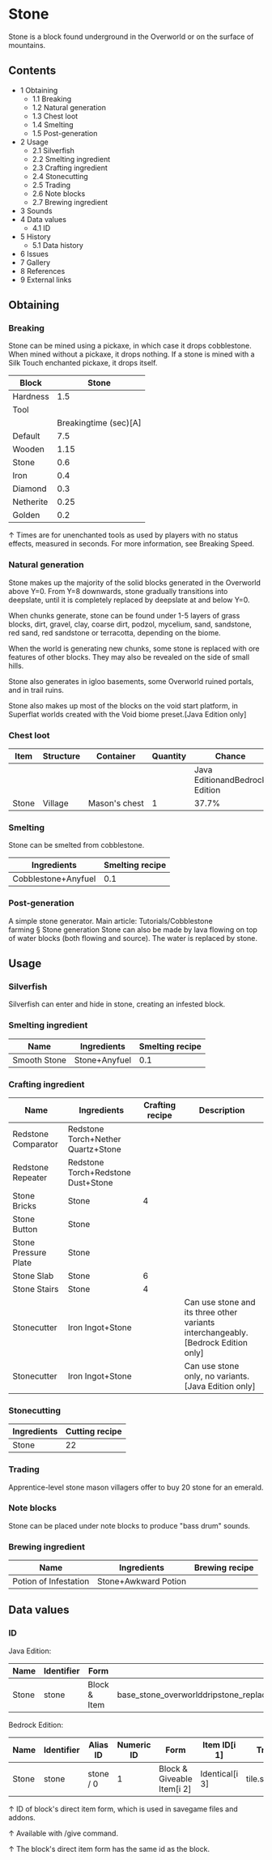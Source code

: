 # Stone
Stone is a block found underground in the Overworld or on the surface of mountains.

## Contents
- 1 Obtaining
	- 1.1 Breaking
	- 1.2 Natural generation
	- 1.3 Chest loot
	- 1.4 Smelting
	- 1.5 Post-generation
- 2 Usage
	- 2.1 Silverfish
	- 2.2 Smelting ingredient
	- 2.3 Crafting ingredient
	- 2.4 Stonecutting
	- 2.5 Trading
	- 2.6 Note blocks
	- 2.7 Brewing ingredient
- 3 Sounds
- 4 Data values
	- 4.1 ID
- 5 History
	- 5.1 Data history
- 6 Issues
- 7 Gallery
- 8 References
- 9 External links

## Obtaining
### Breaking
Stone can be mined using a pickaxe, in which case it drops cobblestone. When mined without a pickaxe, it drops nothing. If a stone is mined with a Silk Touch enchanted pickaxe, it drops itself.

| Block     | Stone                 |
|-----------|-----------------------|
| Hardness  | 1.5                   |
| Tool      |                       |
|           | Breakingtime (sec)[A] |
| Default   | 7.5                   |
| Wooden    | 1.15                  |
| Stone     | 0.6                   |
| Iron      | 0.4                   |
| Diamond   | 0.3                   |
| Netherite | 0.25                  |
| Golden    | 0.2                   |


↑ Times are for unenchanted tools as used by players with no status effects, measured in seconds. For more information, see Breaking Speed.


### Natural generation
Stone makes up the majority of the solid blocks generated in the Overworld above Y=0. From Y=8 downwards, stone gradually transitions into deepslate, until it is completely replaced by deepslate at and below Y=0.

When chunks generate, stone can be found under 1-5 layers of grass blocks, dirt, gravel, clay, coarse dirt, podzol, mycelium, sand, sandstone, red sand, red sandstone or terracotta, depending on the biome. 

When the world is generating new chunks, some stone is replaced with ore features of other blocks. They may also be revealed on the side of small hills.

Stone also generates in igloo basements, some Overworld ruined portals, and in trail ruins.

Stone also makes up most of the blocks on the void start platform, in Superflat worlds created with the Void biome preset.‌[Java Edition  only]


### Chest loot
| Item  | Structure | Container     | Quantity | Chance                         |
|-------|-----------|---------------|----------|--------------------------------|
|       |           |               |          | Java EditionandBedrock Edition |
| Stone | Village   | Mason's chest | 1        | 37.7%                          |

### Smelting
Stone can be smelted from cobblestone.

| Ingredients         | Smelting recipe |
|---------------------|-----------------|
| Cobblestone+Anyfuel | 0.1             |

### Post-generation
A simple stone generator.
Main article: Tutorials/Cobblestone farming § Stone generation
Stone can also be made by lava flowing on top of water blocks (both flowing and source). The water is replaced by stone.

## Usage
### Silverfish
Silverfish can enter and hide in stone, creating an infested block.

### Smelting ingredient
| Name         | Ingredients   | Smelting recipe |
|--------------|---------------|-----------------|
| Smooth Stone | Stone+Anyfuel | 0.1             |

### Crafting ingredient
| Name                 | Ingredients                        | Crafting recipe | Description                                                                         |
|----------------------|------------------------------------|-----------------|-------------------------------------------------------------------------------------|
| Redstone Comparator  | Redstone Torch+Nether Quartz+Stone |                 |                                                                                     |
| Redstone Repeater    | Redstone Torch+Redstone Dust+Stone |                 |                                                                                     |
| Stone Bricks         | Stone                              | 4               |                                                                                     |
| Stone Button         | Stone                              |                 |                                                                                     |
| Stone Pressure Plate | Stone                              |                 |                                                                                     |
| Stone Slab           | Stone                              | 6               |                                                                                     |
| Stone Stairs         | Stone                              | 4               |                                                                                     |
| Stonecutter          | Iron Ingot+Stone                   |                 | Can use stone and its three other variants interchangeably.‌[Bedrock Edition  only] |
| Stonecutter          | Iron Ingot+Stone                   |                 | Can use stone only, no variants.‌[Java Edition  only]                               |

### Stonecutting
| Ingredients | Cutting recipe |
|-------------|----------------|
| Stone       | 22             |

### Trading
Apprentice-level stone mason villagers offer to buy 20 stone for an emerald.

### Note blocks
Stone can be placed under note blocks to produce "bass drum" sounds.

### Brewing ingredient
| Name                  | Ingredients          | Brewing recipe |
|-----------------------|----------------------|----------------|
| Potion of Infestation | Stone+Awkward Potion |                |

## Data values
### ID
Java Edition:

| Name  | Identifier | Form         | Block tags                                                                                                                    | Translation key       |
|-------|------------|--------------|-------------------------------------------------------------------------------------------------------------------------------|-----------------------|
| Stone | stone      | Block & Item | base_stone_overworlddripstone_replaceable_blockslush_ground_replaceablemoss_replaceablemineable/pickaxestone_ore_replaceables | block.minecraft.stone |

Bedrock Edition:

| Name  | Identifier | Alias ID  | Numeric ID | Form                       | Item ID[i 1]   | Translation key       |
|-------|------------|-----------|------------|----------------------------|----------------|-----------------------|
| Stone | stone      | stone / 0 | 1          | Block & Giveable Item[i 2] | Identical[i 3] | tile.stone.stone.name |


↑ ID of block's direct item form, which is used in savegame files and addons.

↑ Available with /give command.

↑ The block's direct item form has the same id as the block.



